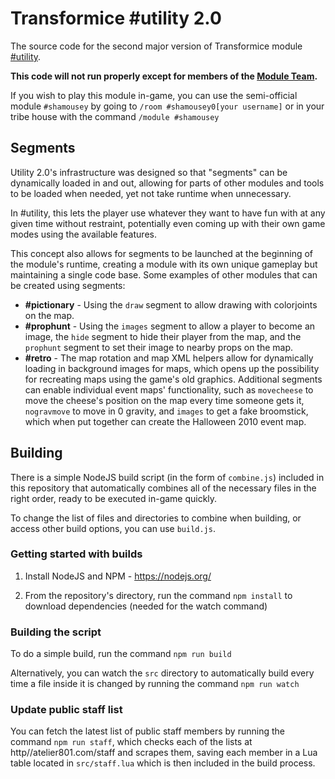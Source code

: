 # Transformice #utility 2.0

The source code for the second major version of Transformice module [#utility](http://atelier801.com/topic?f=6&t=451941).

**This code will not run properly except for members of the [Module Team](http://atelier801.com/topic?f=5&t=691642).**

If you wish to play this module in-game, you can use the semi-official module `#shamousey` by going to `/room #shamousey0[your username]` or in your tribe house with the command `/module #shamousey`

## Segments

Utility 2.0's infrastructure was designed so that "segments" can be dynamically loaded in and out, allowing for parts of other modules and tools to be loaded when needed, yet not take runtime when unnecessary.

In #utility, this lets the player use whatever they want to have fun with at any given time without restraint, potentially even coming up with their own game modes using the available features.

This concept also allows for segments to be launched at the beginning of the module's runtime, creating a module with its own unique gameplay but maintaining a single code base. Some examples of other modules that can be created using segments:
- **#pictionary** - Using the `draw` segment to allow drawing with colorjoints on the map.
- **#prophunt** - Using the `images` segment to allow a player to become an image, the `hide` segment to hide their player from the map, and the `prophunt` segment to set their image to nearby props on the map.
- **#retro** - The map rotation and map XML helpers allow for dynamically loading in background images for maps, which opens up the possibility for recreating maps using the game's old graphics. Additional segments can enable individual event maps' functionality, such as `movecheese` to move the cheese's position on the map every time someone gets it, `nogravmove` to move in 0 gravity, and `images` to get a fake broomstick, which when put together can create the Halloween 2010 event map.

## Building

There is a simple NodeJS build script (in the form of `combine.js`) included in this repository that automatically combines all of the necessary files in the right order, ready to be executed in-game quickly.

To change the list of files and directories to combine when building, or access other build options, you can use `build.js`.

### Getting started with builds

1. Install NodeJS and NPM - https://nodejs.org/

2. From the repository's directory, run the command `npm install` to download dependencies (needed for the watch command)

### Building the script

To do a simple build, run the command `npm run build`

Alternatively, you can watch the `src` directory to automatically build every time a file inside it is changed by running the command `npm run watch`

### Update public staff list

You can fetch the latest list of public staff members by running the command `npm run staff`, which checks each of the lists at http//atelier801.com/staff and scrapes them, saving each member in a Lua table located in `src/staff.lua` which is then included in the build process.
